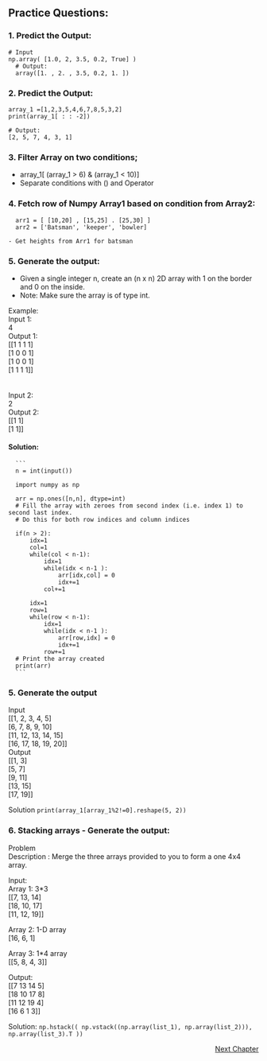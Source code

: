 ## Practice Questions:

### 1. Predict the Output:
  ```
  # Input
  np.array( [1.0, 2, 3.5, 0.2, True] )
	# Output:
	array([1. , 2. , 3.5, 0.2, 1. ])
  ```

### 2. Predict the Output:

  ```
  array_1 =[1,2,3,5,4,6,7,8,5,3,2]
  print(array_1[ : : -2])

  # Output:
  [2, 5, 7, 4, 3, 1]
  ```

### 3. Filter Array on two conditions;
- array_1[ (array_1 > 6) & (array_1 < 10)]
- Separate conditions with () and Operator


### 4. Fetch row of Numpy Array1 based on condition from Array2:
  ```
	arr1 = [ [10,20] , [15,25] . [25,30] ]
	arr2 = ['Batsman', 'keeper', 'bowler]
	
  - Get heights from Arr1 for batsman
  ```

### 5. Generate the output:
- Given a single integer n, create an (n x n) 2D array with 1 on the border and 0 on the inside.
- Note: Make sure the array is of type int.

Example: </br>
Input 1: </br>
4 </br>
Output 1: </br>
[[1 1 1 1] </br>
[1 0 0 1] </br>
[1 0 0 1] </br>
[1 1 1 1]] </br></br></br>
Input 2: </br>
2 </br>
Output 2: </br>
[[1 1]  </br>
 [1 1]] </br>

#### Solution:
      ```
      n = int(input())

      import numpy as np

      arr = np.ones([n,n], dtype=int)
      # Fill the array with zeroes from second index (i.e. index 1) to second last index.
      # Do this for both row indices and column indices
      
      if(n > 2):
          idx=1
          col=1
          while(col < n-1):
              idx=1
              while(idx < n-1 ):
                  arr[idx,col] = 0
                  idx+=1
              col+=1

          idx=1
          row=1
          while(row < n-1):
              idx=1
              while(idx < n-1 ):
                  arr[row,idx] = 0
                  idx+=1
              row+=1
      # Print the array created
      print(arr)
      ```

### 5. Generate the output
Input <br>
[[1, 2, 3, 4, 5] <br>
 [6, 7, 8, 9, 10] <br>
 [11, 12, 13, 14, 15] <br>
 [16, 17, 18, 19, 20]] <br>
Output <br>
[[1, 3] <br>
 [5, 7] <br>
 [9, 11] <br>
 [13, 15] <br>
 [17, 19]] <br>

Solution
	```
	print(array_1[array_1%2!=0].reshape(5, 2))
	```

### 6. Stacking arrays - Generate the output:
Problem </br>
Description : Merge the three arrays provided to you to form a one 4x4 array. </br>

Input: </br>
Array 1: 3*3 </br>
[[7, 13, 14] </br>
[18, 10, 17] </br>
[11, 12, 19]] </br>

Array 2: 1-D array </br>
[16, 6, 1] </br>

Array 3: 1*4 array </br>
[[5, 8, 4, 3]] </br>

Output: </br>
[[7 13 14 5] </br>
[18 10 17 8] </br>
[11 12 19 4] </br>
[16 6 1 3]] </br>

Solution:
	```
	np.hstack(( np.vstack((np.array(list_1), np.array(list_2))), np.array(list_3).T ))
	```

<p align="right">
   <a href=“./1.2.4 Pandas I.md“>Next Chapter</a>
</p>